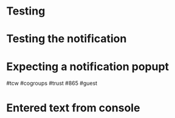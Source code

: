 # Testing
# Testing the notification
# Expecting a notification popupt
#tcw
#cogroups
#trust
#865
#guest
# Entered text from console
